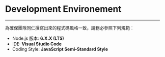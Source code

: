 # Development Environement

---

為確保團隊同仁撰寫出來的程式碼風格一致，請務必參照下列規範：

* Node.js 版本: **6.X.X \(LTS\)**
* IDE: **Visual Studio Code**
* Coding Style: **JavaScript Semi-Standard Style**




